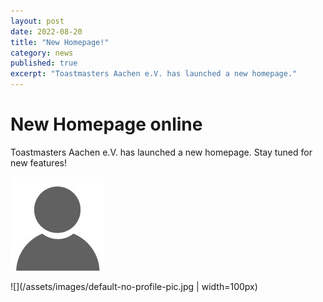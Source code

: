 ```yaml
---
layout: post
date: 2022-08-20
title: "New Homepage!"
category: news
published: true
excerpt: "Toastmasters Aachen e.V. has launched a new homepage."
---
```


# New Homepage online

Toastmasters Aachen e.V. has launched a new homepage. Stay tuned for new features!

![](/assets/images/default-no-profile-pic.jpg)

![](/assets/images/default-no-profile-pic.jpg | width=100px)
